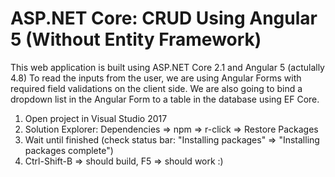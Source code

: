# ASP.NET Core: CRUD Using Angular 5 (Without Entity Framework)

This web application is built using ASP.NET Core 2.1 and Angular 5 (actulally 4.8)
To read the inputs from the user, we are using Angular Forms with required field validations on the client side.
We are also going to bind a dropdown list in the Angular Form to a table in the database using EF Core.


1) Open project in Visual Studio 2017
2) Solution Explorer: Dependencies => npm => r-click => Restore Packages
3) Wait until finished (check status bar: "Installing packages" => "Installing packages complete")
4) Ctrl-Shift-B => should build, F5 => should work :)